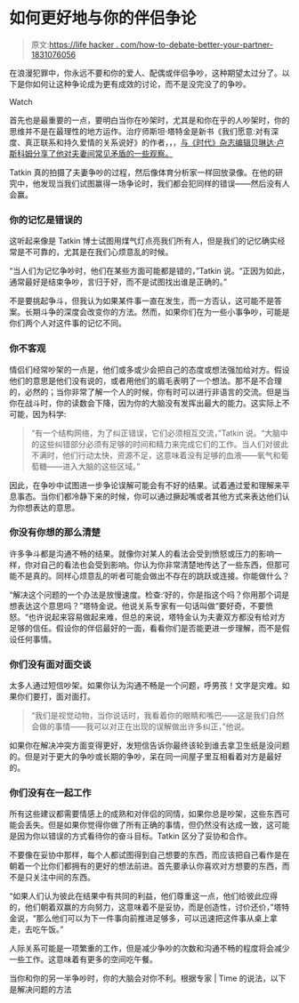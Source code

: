 # 如何更好地与你的伴侣争论

> 原文:[https://life hacker . com/how-to-debate-better-your-partner-1831076056](https://lifehacker.com/how-to-argue-better-with-your-partner-1831076056)

在浪漫犯罪中，你永远不要和你的爱人、配偶或伴侣争吵，这种期望太过分了。以下是你如何让这种争论成为更有成效的讨论，而不是没完没了的争吵。

Watch

首先也是最重要的一点，要明白当你在吵架时，尤其是和你在乎的人吵架时，你的思维并不是在最理性的地方运作。治疗师斯坦·塔特金是新书《我们愿意:对有深度、真正联系和持久爱情的关系说好》的作者，，，[与《时代》杂志编辑贝琳达·卢斯科姆分享了他对夫妻间常见矛盾的一些观察。](http://time.com/5469804/couples-researcher-spouse-signficant-other-fight-argument/)

Tatkin 真的拍摄了夫妻争吵的过程，然后像体育分析家一样回放录像。在他的研究中，他发现当我们试图赢得一场争论时，我们都会犯同样的错误——然后没有人会赢。

### 你的记忆是错误的

这听起来像是 Tatkin 博士试图用煤气灯点亮我们所有人，但是我们的记忆确实经常是不可靠的，尤其是在我们心烦意乱的时候。

“当人们为记忆争吵时，他们在某些方面可能都是错的，”Tatkin 说。“正因为如此，通常最好是结束争吵，言归于好，而不是试图找出谁是正确的。”

不是要挑起争斗，但我认为如果某件事一直在发生，而一方否认，这可能不是答案。长期斗争的深度会改变你的方法。然而，如果你们在为一些小事争吵，可能是你们两个人对这件事的记忆不同。

### 你不客观

情侣们经常吵架的一点是，他们或多或少会把自己的态度或想法强加给对方。假设他们的意思是他们没有说的，或者用他们的眉毛表明了一个想法。那不是不合理的，必然的；当你非常了解一个人的时候，你有时可以进行非语言的交流。但是当你在战斗时，你的读数会下降，因为你的大脑没有发挥出最大的能力。这实际上不可能，因为科学:

> “有一个结构网络，为了纠正错误，它们必须相互交流，”Tatkin 说。“大脑中的这些纠错部分必须有足够的时间和精力来完成它们的工作。当人们对彼此不满时，他们行动太快，资源不足，这意味着没有足够的血液——氧气和葡萄糖——进入大脑的这些区域。”

因此，在争吵中试图进一步争论误解可能会有不好的结果。试着通过爱和理解来平息事态。当你们都冷静下来的时候，你可以通过撅起嘴或者其他方式来表达他们认为你想表达的意思。

### 你没有你想的那么清楚

许多争斗都是沟通不畅的结果。就像你对某人的看法会受到愤怒或压力的影响一样，你对自己的看法也会受到影响。你认为你非常清楚地传达了一些东西，但那可能不是真的。同样心烦意乱的听者可能会做出不存在的跳跃或连接。你能做什么？

“解决这个问题的一个办法是放慢速度。检查:‘好的，你是指这个吗？你用那个词是想表达这个意思吗？”塔特金说。他说关系专家有一句话叫做“要好奇，不要愤怒。“也许说起来容易做起来难，但总的来说，塔特金认为夫妻双方都没有给对方足够的信任。假设你的伴侣最好的一面，看看你们是否能更进一步理解，而不是假设任何事情。

### 你们没有面对面交谈

太多人通过短信吵架。如果你认为沟通不畅是一个问题，呼男孩！文字是灾难。如果你们要打，面对面打。

> “我们是视觉动物，当你说话时，我看着你的眼睛和嘴巴——这是我们自然会做的事情——我可以对正在出现的误解做出许多纠正，”他说。

如果你在解决冲突方面变得更好，发短信告诉你最终该轮到谁去拿卫生纸是没问题的。但是对于更大的争吵或长期的争吵，呆在同一间屋子里互相看着对方是最好的。

### 你们没有在一起工作

所有这些建议都需要情感上的成熟和对伴侣的同情，如果你总是吵架，这些东西可能会丢失。但是如果你觉得你做了所有正确的事情，但仍然没有达成一致，这可能是因为你以错误的方式看待你的奋斗目标。Tatkin 区分了妥协和合作。

不要像在妥协中那样，每个人都试图得到自己想要的东西，而应该把自己看作是在朝着一个比你们都拥有的更好的想法前进。首先要承认你喜欢对方想要的东西，而不是只关注中间的东西。

“如果人们认为彼此在结果中有共同的利益，他们尊重这一点，他们给彼此应得的，他们朝着双赢的方向努力，这意味着不是妥协，而是创造性，讨价还价，”塔特金说，“那么他们可以为下一件事向前推进足够多，可以迅速把这件事从桌上拿走，去吃午饭。”

人际关系可能是一项繁重的工作，但是减少争吵的次数和沟通不畅的程度将会减少一些工作。这意味着有更多的空间吃午餐。

当你和你的另一半争吵时，你的大脑会对你不利。根据专家 | Time 的说法，以下是解决问题的方法